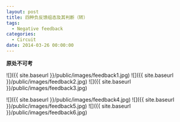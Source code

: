 ```yaml
---
layout: post
title: 四种负反馈组态及其判断（转）
tags:
  - Negative feedback
categories:
  - Circuit
date: 2014-03-26 00:00:00
---
```


**原处不可考**

![]({{ site.baseurl }}/public/images/feedback1.jpg)
![]({{ site.baseurl }}/public/images/feedback2.jpg)
![]({{ site.baseurl }}/public/images/feedback3.jpg)
<!-- more -->
![]({{ site.baseurl }}/public/images/feedback4.jpg)
![]({{ site.baseurl }}/public/images/feedback5.jpg)
![]({{ site.baseurl }}/public/images/feedback6.jpg)



